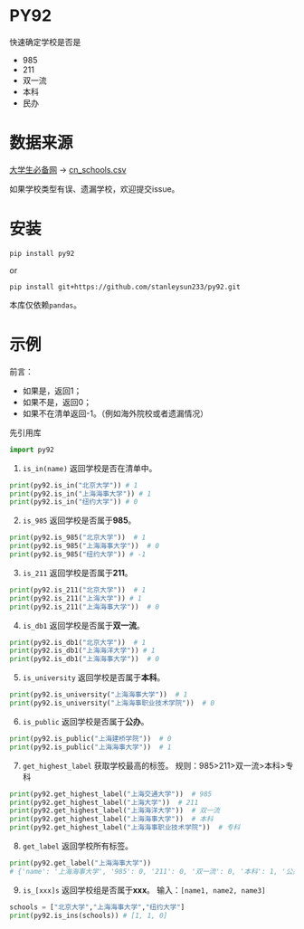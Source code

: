 # PY92
快速确定学校是否是
* 985
* 211
* 双一流
* 本科
* 民办

# 数据来源
[大学生必备网](https://www.dxsbb.com/news/list_88.html) -> [cn_schools.csv](./data/cn_schools.csv)

如果学校类型有误、遗漏学校，欢迎提交issue。

# 安装

```shell
pip install py92
```
or
```shell
pip install git+https://github.com/stanleysun233/py92.git
```

本库仅依赖`pandas`。

# 示例
前言：
* 如果是，返回1；
* 如果不是，返回0；
* 如果不在清单返回-1。（例如海外院校或者遗漏情况）

先引用库
```python
import py92
```
1. `is_in(name)`
返回学校是否在清单中。
```python
print(py92.is_in("北京大学")) # 1
print(py92.is_in("上海海事大学")) # 1
print(py92.is_in("纽约大学")) # 0
```

2. `is_985`
返回学校是否属于**985**。
```python
print(py92.is_985("北京大学"))  # 1
print(py92.is_985("上海海事大学"))  # 0
print(py92.is_985("纽约大学")) # -1
```

3. `is_211`
返回学校是否属于**211**。

```python
print(py92.is_211("北京大学"))  # 1
print(py92.is_211("上海大学")) # 1
print(py92.is_211("上海海事大学"))  # 0
```

4. `is_db1`
返回学校是否属于**双一流**。

```python
print(py92.is_db1("北京大学"))  # 1
print(py92.is_db1("上海海洋大学")) # 1
print(py92.is_db1("上海海事大学"))  # 0
```

5. `is_university`
返回学校是否属于**本科**。

```python
print(py92.is_university("上海海事大学"))  # 1
print(py92.is_university("上海海事职业技术学院"))  # 0
```


6. `is_public`
返回学校是否属于**公办**。

```python
print(py92.is_public("上海建桥学院"))  # 0
print(py92.is_public("上海海事大学"))  # 1
```

7. `get_highest_label`
获取学校最高的标签。
规则：985>211>双一流>本科>专科

```python
print(py92.get_highest_label("上海交通大学"))  # 985
print(py92.get_highest_label("上海大学"))  # 211
print(py92.get_highest_label("上海海洋大学"))  # 双一流
print(py92.get_highest_label("上海海事大学"))  # 本科
print(py92.get_highest_label("上海海事职业技术学院"))  # 专科
```

8. `get_label`
返回学校所有标签。

```python
print(py92.get_label("上海海事大学"))
# {'name': '上海海事大学', '985': 0, '211': 0, '双一流': 0, '本科': 1, '公办': 1}
```

9. `is_[xxx]s`
返回学校组是否属于**xxx**。
输入：`[name1, name2, name3]`
```python
schools = ["北京大学","上海海事大学","纽约大学"]
print(py92.is_ins(schools)) # [1, 1, 0]
```
